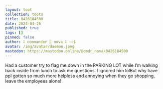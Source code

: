 ```yaml
---
layout: toot
collection: toots
title: 0426184500
date: 2024-04-26
published: true
tags: []
pinned: false
author: ⸸ commander ░ nova ⸸ :~$
avatar: /img/avatar/daemon.jpeg
mastodon: https://mastodon.online/@cmdr_nova/0426184500
---
```


Had a customer try to flag me down in the PARKING LOT while I’m walking back inside from lunch to ask me questions. I ignored him lolBut why have ppl gotten so much more helpless and annoying when they go shopping, leave the employees alone!
